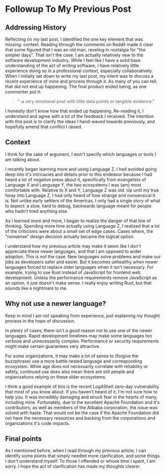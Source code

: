 # Followup To My Previous Post

## Addressing History

Reflecting on my last post, I identified the one key element that was missing: context. Reading through the comments on Reddit made it clear that some figured that I was an old man, reveling in nostalgia for "the simpler days". That isn't the case. I am actually relatively new to the software development industry. While I feel like I have a solid base understanding of the act of _writing_ software, I have relatively little experience doing so in a professional context, especially collaboratively. When I initially sat down to write my last post, my intent was to discuss a recent experience of mine and process through it. As many of you can tell, that did not end up happening. The final product ended being, as one commenter put it:

> "-a very emotional post with little data points or tangible evidence."

I honestly don't know how that ended up happening. Re-reading it, I understand and agree with a lot of the feedback I received. The intention with this post is to clarify the ideas I hand-waved towards previously, and hopefully amend that conflict I raised.

## Context

I think for the sake of argument, I won't specify which languages or tools I am talking about.

I recently began learning more and using Language Z. I had avoided going deep into it's intricacies and details prior to this endeavor because I had heard a lot of negative press about it, specifically from evangelists of Language X and Language Y, the two ecosystems I was (am) most comfortable with. Relative to X and Y, Language Z was _old_. Up until my true foray into Language Z, I had only heard of how strange and nonsensical it is. Not unlike early settlers of the Americas, I only had a single story of what to expect: a slow, hard to debug, backwards language meant for people who hadn't tried anything else.

As I learned more and more, I began to realize the danger of that line of thinking. Spending more time actually using Language Z, I realized that a lot of the criticisms were about a small set of edge cases. Cases where, the "nonsense" design decision actually became the logical option.

I understand how my previous article may make it seem like I don't appreciate these newer languages, and that I am opposed to wider adoption. This is not the case. New languages solve problems and make our jobs as developers safer and easier. But it becomes unhealthy when newer languages forced to replace older languages when it isn't necessary. For example, trying to use Rust instead of JavaScript for frontend web development. Unless the performance requirements remove JavaScript as an option, it just doesn't make sense. I really enjoy writing Rust, but that sounds like a nightmare to me.

## Why not use a newer language?

Keep in mind I am not speaking from experience, just explaining my thought process in the hope of discussion.

In plenty of cases, there isn't a good reason not to use one of the newer languages. Rapid development timelines may make some languages too verbose and unnecessarily complex. Performance or security requirements might make certain guarantees very attractive.

For some organizations, it may make a lot of sense to (forgive the buzzphrase) use a more battle-tested language and corresponding ecosystem. While age does not necessarily correlate with reliability or safety, continued use does also mean there are still people and orgianizations relying on these older ecosystems.

I think a good example of this is the recent Log4Shell zero-day vulnerability that most of you know about. If you haven't heard of it, I'm not sure how to help you. It was incredibly damaging and struck fear in the hearts of many, including mine. Fortunately, due to the excellent Apache Foundation and it's contributors, as well as members of the Alibaba corporation, the issue was solved with haste. That would not be the case if the Apache Foundation did not have the necessary resources and backing from the corporations and organizations it's code impacts.

## Final points

As I mentioned before, when I read through my previous article, I can identify some points that simply needed more clarification, and some things I don't understand myself. To those I offended or whose time I spent, I am sorry. I hope the act of clarification has made my thoughts clearer.
